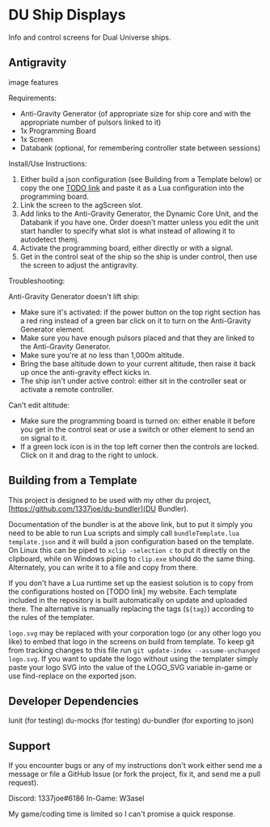 # DU Ship Displays

Info and control screens for Dual Universe ships.

## Antigravity

<TODO> image
<TODO> features

Requirements:

* Anti-Gravity Generator (of appropriate size for ship core and with the appropriate number of pulsors linked to it)
* 1x Programming Board
* 1x Screen
* Databank (optional, for remembering controller state between sessions)

Install/Use Instructions:

1. Either build a json configuration (see Building from a Template below) or copy the one [TODO link](here) and paste it as a Lua configuration into the programming board.
2. Link the screen to the agScreen slot.
3. Add links to the Anti-Gravity Generator, the Dynamic Core Unit, and the Databank if you have one. Order doesn't matter unless you edit the unit start handler to specify what slot is what instead of allowing it to autodetect themj.
4. Activate the programming board, either directly or with a signal.
5. Get in the control seat of the ship so the ship is under control, then use the screen to adjust the antigravity.

Troubleshooting:

Anti-Gravity Generator doesn't lift ship:

* Make sure it's activated: if the power button on the top right section has a red ring instead of a green bar click on it to turn on the Anti-Gravity Generator element.
* Make sure you have enough pulsors placed and that they are linked to the Anti-Gravity Generator.
* Make sure you're at no less than 1,000m altitude.
* Bring the base altitude down to your current altitude, then raise it back up once the anti-gravity effect kicks in.
* The ship isn't under active control: either sit in the controller seat or activate a remote controller.

Can't edit altitude:

* Make sure the programming board is turned on: either enable it before you get in the control seat or use a switch or other element to send an on signal to it.
* If a green lock icon is in the top left corner then the controls are locked. Click on it and drag to the right to unlock.

## Building from a Template

This project is designed to be used with my other du project, [https://github.com/1337joe/du-bundler](DU Bundler).

Documentation of the bundler is at the above link, but to put it simply you need to be able to run Lua scripts and simply call `bundleTemplate.lua template.json` and it will build a json configuration based on the template. On Linux this can be piped to `xclip -selection c` to put it directly on the clipboard, while on Windows piping to `clip.exe` should do the same thing. Alternately, you can write it to a file and copy from there.

If you don't have a Lua runtime set up the easiest solution is to copy from the configurations hosted on [TODO link] my website. Each template included in the repository is built automatically on update and uploaded there. The alternative is manually replacing the tags (`${tag}`) according to the rules of the templater.

`logo.svg` may be replaced with your corporation logo (or any other logo you like) to embed that logo in the screens on build from template. To keep git from tracking changes to this file run `git update-index --assume-unchanged logo.svg`. If you want to update the logo without using the templater simply paste your logo SVG into the value of the LOGO_SVG variable in-game or use find-replace on the exported json.

## Developer Dependencies

lunit (for testing)
du-mocks (for testing)
du-bundler (for exporting to json)

## Support

If you encounter bugs or any of my instructions don't work either send me a message or file a GitHub Issue (or fork the project, fix it, and send me a pull request).

Discord: 1337joe#6186
In-Game: W3asel

My game/coding time is limited so I can't promise a quick response.
